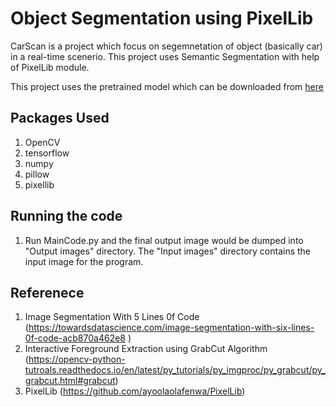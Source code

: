 # Object Segmentation using PixelLib

CarScan is a project which focus on segemnetation of object (basically car) in a real-time scenerio. This project uses Semantic Segmentation with help of PixelLib module. 

This project uses the pretrained model which can be downloaded from [here](https://github.com/ayoolaolafenwa/PixelLib/releases/download/1.1/deeplabv3_xception_tf_dim_ordering_tf_kernels.h5)

## Packages Used
1. OpenCV
2. tensorflow
3. numpy
4. pillow
5. pixellib

## Running the code
1. Run MainCode.py and the final output image would be dumped into "Output images" directory. The "Input images" directory contains the input image for the program. 

## Referenece 
1. Image Segmentation With 5 Lines 0f Code (https://towardsdatascience.com/image-segmentation-with-six-lines-0f-code-acb870a462e8 )
2. Interactive Foreground Extraction using GrabCut Algorithm (https://opencv-python-tutroals.readthedocs.io/en/latest/py_tutorials/py_imgproc/py_grabcut/py_grabcut.html#grabcut)
3. PixelLib (https://github.com/ayoolaolafenwa/PixelLib)
